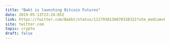 ```yaml
---
title: "Bakt is launching Bitcoin Futures"
date: 2019-05-13T23:24:05Z
link: https://twitter.com/Bakkt/status/1127938136070328322?utm_medium=RSS&utm_source=hune
site: twitter.com
topic: crypto
draft: false
---
```

